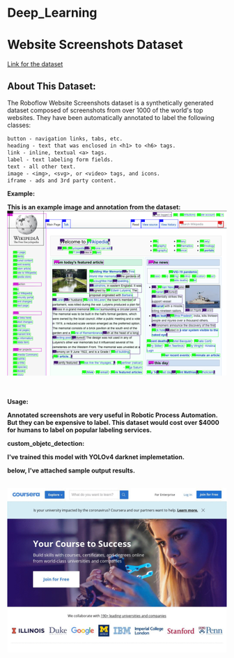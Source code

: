 # Deep_Learning
<h1>Website Screenshots Dataset</h1>
<a target="_blank" href="https://public.roboflow.com/object-detection/website-screenshots"> Link for the dataset </a><br>

<h2>About This Dataset:</h2>

The Roboflow Website Screenshots dataset is a synthetically generated dataset composed of screenshots from over 1000 of the world's top websites. They have been automatically annotated to label the following classes:

    button - navigation links, tabs, etc.
    heading - text that was enclosed in <h1> to <h6> tags.
    link - inline, textual <a> tags.
    label - text labeling form fields.
    text - all other text.
    image - <img>, <svg>, or <video> tags, and icons.
    iframe - ads and 3rd party content.

<p><b>Example:</p>

This is an example image and annotation from the dataset:
<img src="sample.png"><br><br><br>

<p><b>Usage:</p>

Annotated screenshots are very useful in Robotic Process Automation. But they can be expensive to label. This dataset would cost over $4000 for humans to label on popular labeling services.

<p><b>custom_objetc_detection:</p>

I've trained this model with YOLOv4 darknet implemetation.

below, I've attached sample output results.<br><br>

![](website_text_detect_yolov4.gif)<br><br>


